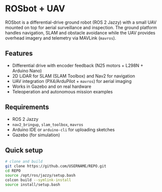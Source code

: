 # ROSbot + UAV

ROSbot is a differential-drive ground robot (ROS 2 Jazzy) with a small UAV mounted on top for aerial surveillance and inspection. The ground platform handles navigation, SLAM and obstacle avoidance while the UAV provides overhead imagery and telemetry via MAVLink (`mavros`).

## Features
- Differential drive with encoder feedback (N25 motors + L298N + Arduino Nano)  
- 2D LiDAR for SLAM (SLAM Toolbox) and Nav2 for navigation  
- UAV integration (PX4/ArduPilot + `mavros`) for aerial imaging  
- Works in Gazebo and on real hardware  
- Teleoperation and autonomous mission examples

## Requirements
- ROS 2 Jazzy  
- `nav2_bringup`, `slam_toolbox`, `mavros`  
- Arduino IDE or `arduino-cli` for uploading sketches  
- Gazebo (for simulation)

## Quick setup
```bash
# clone and build
git clone https://github.com/USERNAME/REPO.git
cd REPO
source /opt/ros/jazzy/setup.bash
colcon build --symlink-install
source install/setup.bash

